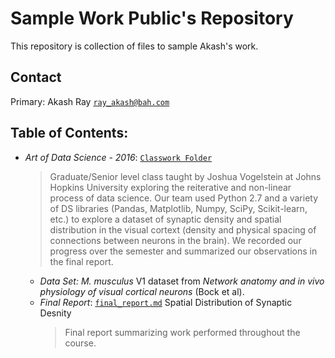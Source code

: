 # Sample Work Public's Repository
This repository is collection of files to sample Akash's work.

## Contact
Primary: Akash Ray [``ray_akash@bah.com``](ray_akash@bah.com)


## Table of Contents:

- *Art of Data Science - 2016*: [``Classwork Folder``](./ArtOfDataScience_2016_JHUClass)
  > Graduate/Senior level class taught by Joshua Vogelstein at Johns Hopkins University exploring the reiterative and non-linear process of data science. Our team used Python 2.7 and a variety of DS libraries (Pandas, Matplotlib, Numpy, SciPy, Scikit-learn, etc.) to explore a dataset of synaptic density and spatial distribution in the visual cortext (density and physical spacing of connections between neurons in the brain). We recorded our progress over the semester and summarized our observations in the final report. 
  - *Data Set:* *M. musculus* V1 dataset from *Network anatomy and in vivo physiology of visual cortical neurons* (Bock et al).
  - *Final Report*: [``final_report.md``](./ArtOfDataScience_2016_JHUClass/final_report.md) Spatial Distribution of Synaptic Desnity
    > Final report summarizing work performed throughout the course.
